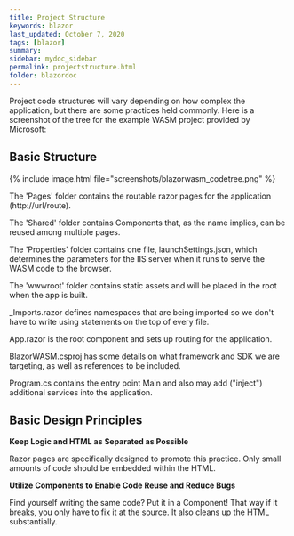 ```yaml
---
title: Project Structure
keywords: blazor
last_updated: October 7, 2020
tags: [blazor]
summary: 
sidebar: mydoc_sidebar
permalink: projectstructure.html
folder: blazordoc
---
```


Project code structures will vary depending on how complex the application, but there are some practices held commonly. Here is a screenshot of the tree for the example WASM project provided by Microsoft:

## Basic Structure

{% include image.html file="screenshots/blazorwasm_codetree.png" %}

The 'Pages' folder contains the routable razor pages for the application (http://url/route).

The 'Shared' folder contains Components that, as the name implies, can be reused among multiple pages.

The 'Properties' folder contains one file, launchSettings.json, which determines the parameters for the IIS server when it runs to serve the WASM code to the browser.

The 'wwwroot' folder contains static assets and will be placed in the root when the app is built.

_Imports.razor defines namespaces that are being imported so we don't have to write using statements on the top of every file.

App.razor is the root component and sets up routing for the application.

BlazorWASM.csproj has some details on what framework and SDK we are targeting, as well as references to be included. 

Program.cs contains the entry point Main and also may add ("inject") additional services into the application.

## Basic Design Principles

**Keep Logic and HTML as Separated as Possible**

Razor pages are specifically designed to promote this practice. Only small amounts of code should be embedded within the HTML.

**Utilize Components to Enable Code Reuse and Reduce Bugs**

Find yourself writing the same code? Put it in a Component! That way if it breaks, you only have to fix it at the source. It also cleans up the HTML substantially.